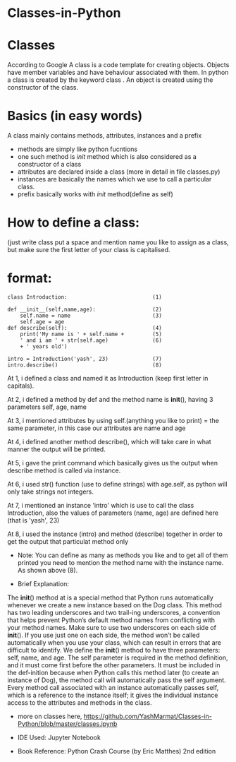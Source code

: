 # Classes-in-Python

# Classes

According to Google A class is a code template for creating objects.
Objects have member variables and have behaviour associated with them.
In python a class is created by the keyword class . An object is created using the constructor of the class.

# Basics (in easy words)

A class mainly contains methods, attributes, instances and a prefix 

* methods are simply like python fucntions
* one such method is _init_ method which is also considered as a constructor of a class
* attributes are declared inside a class (more in detail in file classes.py)
* instances are basically the names which we use to call a particular class.
* prefix basically works with _init_ method(define as self) 

# How to define a class: 
(just write class put a space and mention name you like to assign as a class, but make sure the first letter of your class is capitalised.

# format:


    class Introduction:                           (1)  

    def __init__(self,name,age):                  (2)
        self.name = name                          (3)
        self.age = age 
    def describe(self):                           (4)
        print('My name is ' + self.name +         (5)
        ' and i am ' + str(self.age)              (6)
        + ' years old')
        
    intro = Introduction('yash', 23)              (7)
    intro.describe()                              (8)     
     

At 1, i defined a class and named it as Introduction (keep first letter in capitals).

At 2, i defined a method by def and the method name is __init__(), having 3 parameters self, age, name

At 3, i mentioned attributes by using self.(anything you like to print) = the same parameter,
      in this case our attributes are name and age

At 4, i defined another method describe(), which will take care in what manner the output will be printed.

At 5, i gave the print command which basically gives us the output when describe method is called via instance.

At 6, i used str() function (use to define strings) with age.self, as python will only take strings not integers.

At 7, i mentioned an instance 'intro' which is use to call the class Introduction,
      also the values of parameters (name, age) are defined here (that is 'yash', 23)

At 8, i used the instance (intro) and method (describe) together in order to get the output that particulat method only

* Note: You can define as many as methods you like and to get all of them printed you need to mention the method name with the instance name. As shown above (8).






* Brief Explanation:

The __init__() method at is a special method that Python runs automatically whenever 
we create a new instance based on the Dog class.
This method has two leading underscores and two trail-ing underscores, 
a convention that helps prevent Python’s default method names from conflicting with your method names. 
Make sure to use two underscores on each side of __init__(). 
If you use just one on each side, the method won’t be called automatically when you use your class,
which can result in errors that are difficult to identify.
We define the __init__() method to have three parameters: self, name, and age. 
The self parameter is required in the method definition, and it must come first before the other parameters. 
It must be included in the def-inition because when Python calls this method later (to create an instance of Dog),
the method call will automatically pass the self argument. Every method call associated with an instance 
automatically passes self, which is a reference to the instance itself; it gives the individual instance access
to the attributes and methods in the class.

* more on classes here, https://github.com/YashMarmat/Classes-in-Python/blob/master/classes.ipynb

* IDE Used: Jupyter Notebook

* Book Reference: Python Crash Course (by Eric Matthes) 2nd edition

